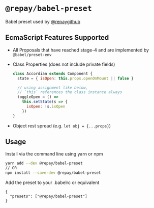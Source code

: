 # `@repay/babel-preset`

Babel preset used by [@repaygithub](https://github.com/repaygithub/)

## EcmaScript Features Supported

- All Proposals that have reached stage-4 and are implemented by `@babel/preset-env`
- Class Properties (does not include private fields)

  ```jsx
  class Accordian extends Component {
    state = { isOpen: this.props.openOnMount || false }

    // using assignment like below,
    // `this` references the class instance always
    toggleOpen = () =>
      this.setState(s => {
        isOpen: !s.isOpen
      })
  }
  ```

- Object rest spread (e.g. `let obj = {...props}`)

## Usage

Install via the command line using yarn or npm

```bash
yarn add --dev @repay/babel-preset
// OR
npm install --save-dev @repay/babel-preset
```

Add the preset to your .babelrc or equivalent

```.babelrc
{
  "presets": ["@repay/babel-preset"]
}
```
